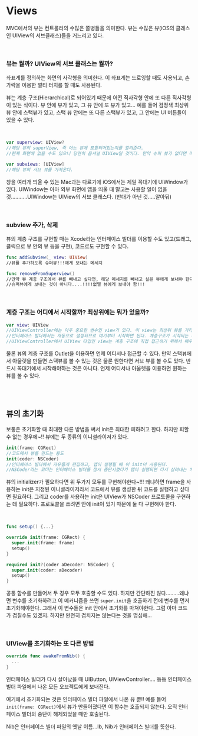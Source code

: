 # Views

MVC에서의 뷰는 컨트롤러의 수많은 쫄병들을 의미한다. 뷰는 수많은 뷰(iOS의 클래스인 UIView의 서브클래스)들을 거느리고 있다.

<br />



### 뷰는 뭘까? UIView의 서브 클래스는 뭘까?

좌표계를 정의하는 화면의 사각형을 의미한다. 이 좌표계는 드로잉할 때도 사용되고, 손가락을 이용한 멀티 터치를 할 때도 사용된다.

뷰는 계층 구조(Hierarchical)로 되어있기 때문에 어떤 직사각형 안에 또 다른 직사각형이 있는 식이다. 뷰 안에 뷰가 있고, 그 뷰 안에 또 뷰가 있고... 예를 들어 검정색 최상위 뷰 안에 스택뷰가 있고, 스택 뷰 안에는 또 다른 스택뷰가 있고, 그 안에는 UI 버튼들이 있을 수 있다.

<br />

```swift
var superview: UIView?
//해당 뷰의 superView, 즉 어느 뷰에 포함되어있는지를 알려준다.
//현재 화면에 없을 수도 있으니 당연히 옵셔널 UIView일 것이다. 만약 슈퍼 뷰가 없다면 따로 추가할 수도 있다.

var subviews: [UIView]
//해당 뷰의 서브 뷰를 가져온다.
```

창을 여러개 띄울 수 있는 Mac과는 다르기에 iOS에서는 제일 꼭대기에 UIWindow가 있다. UIWindow는 아마 외부 화면에 앱을 띄울 때 말고는 사용할 일이 없을 것...........UIWindow는 UIView의 서브 클래스다. (반대가 아닌 것.....알아둬)

<br />



### subview 추가, 삭제

뷰의 계층 구조를 구현할 때는 Xcode라는 인터페이스 빌더를 이용할 수도 있고(드래그, 클릭으로 뷰 안의 뷰 등을 구현), 코드로도 구현할 수 있다.

```swift
func addSubview(_ view: UIView)
//뷰를 추가하도록 슈퍼뷰!!!에게 보내는 메세지

func removeFromSuperview()
//만약 뷰 계층 구조에서 뷰를 빼내고 싶다면, 해당 메세지를 빼내고 싶은 뷰에게 보내야 한다.
//슈퍼뷰에게 보내는 것이 아니다....!!!!없앨 뷰에게 보내야 함!!!
```

<br />



### 계층 구조는 어디에서 시작할까? 최상위에는 뭐가 있을까?

```swift
var view: UIView
//UIViewController에는 아주 중요한 변수인 view가 있다. 이 view는 최상위 뷰를 가리킨다.
//인터페이스 빌더에서는 자동으로 설정되므로 여기부터 시작하면 된다. 계층구조가 시작되는 부분이다. 
//UIViewController에서 UIView 타입인 view는 계층 구조에 직접 접근하기 위해서 매우매우 중요하다!
```

물론 뷰의 계층 구조를 Outlet을 이용하면 언제 어디서나 접근할 수 있다. 만약 스택뷰에서 아울렛을 만들면 스택뷰를 볼 수 있는 것은 물론 원한다면 서브 뷰를 볼 수도 있다. 반드시 꼭대기에서 시작해야하는 것은 아니다. 언제 어디서나 아울렛을 이용하면 원하는 뷰를 볼 수 있다.

<br />

<br />



## 뷰의 초기화

보통은 초기화할 때 최대한 다른 방법을 써서 init은 최대한 피하려고 한다. 하지만 피할 수 없는 경우에~!! 뷰에는 두 종류의 이니셜라이저가 있다.

```swift
init(frame: CGRect)
//코드에서 뷰를 만드는 용도
init(coder: NSCoder)
//인터페이스 빌더에서 자유롭게 편집하고, 앱이 실행될 때 이 init이 사용된다.
//NSCoder라는 코더는 인터페이스 빌더를 잠시 중단시켰다가 앱이 실행되면 다시 살려내는 메커니즘을 갖고 있는 프로토콜이다.
```

뷰의 initializer가 필요하다면 위 두가지 모두를 구현해야한다~!!! 왜냐하면 frame을 사용하는 init은 지정된 이니셜라이저라서 코드에서 뷰를 생성한 뒤 코드를 실행하고 싶다면 필요하다. 그리고 coder를 사용하는 init은 UIView가 NSCoder 프로토콜을 구현하는 데 필요하다. 프로토콜을 쓰려면 안에 init이 있기 때문에 둘 다 구현해야 한다.

<br />

```swift
func setup() {...}

override init(frame: CGRect) {
  super.init(frame: frame)
  setup()
}

required init?(coder aDecoder: NSCoder) {
  super.init(coder: aDecoder)
  setup()
}
```

공통 함수를 만들어서 두 경우 모두 호출할 수도 있다. 하지만 간단하진 않다.........왜냐면 변수를 초기화하려고 이 메커니즘을 쓰면 `super.init`을 호출하기 전에 변수를 먼저 초기화해야한다. 그래서 이 변수들은 init 안에서 초기화를 마쳐야한다. 그럼 아마 코드가 겹칠수도 있겠지. 하지만 완전히 겹치지는 않는다는 것을 명심해...

<br />



### UIView를 초기화하는 또 다른 방법

```swift
override func awakeFromNib() {
  ...
}
```

인터페이스 빌더가 다시 살아났을 때 UIButton, UIViewController.... 등등 인터페이스 빌더 파일에서 나온 모든 오브젝트에게 보내진다. 

여기에서 초기화되는 것은 인터페이스 빌더 파일에서 나온 뷰 뿐!! 예를 들어 `init(frame: CGRect)`에서 뷰가 만들어졌다면 이 함수는 호출되지 않는다. 오직 인터페이스 빌더의 중단이 해제되었을 때만 호출된다.

Nib은 인터페이스 빌더 파일의 옛날 이름...Ib, Nib가 인터페이스 빌더를 뜻한다.

